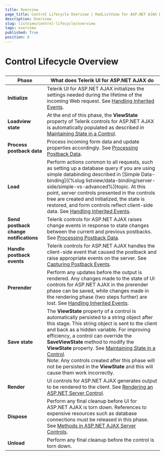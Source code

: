 ```yaml
---
title: Overview
page_title: Control Lifecycle Overview | RadListView for ASP.NET AJAX Documentation
description: Overview
slug: listview/control-lifecycle/overview
tags: overview
published: True
position: 0
---
```


# Control Lifecycle Overview



## 


| Phase | What does Telerik UI for ASP.NET AJAX do |
| ------ | ------ |
| **Initialize** |Telerik UI for ASP.NET AJAX initializes the settings needed during the lifetime of the incoming Web request. See [Handling Inherited Events](http://msdn.microsoft.com/en-us/library/aa720048).|
| **Loadview state** |At the end of this phase, the **ViewState** property of Telerik controls for ASP.NET AJAX is automatically populated as described in [Maintaining State in a Control](http://msdn.microsoft.com/en-us/library/aa720269).|
| **Process postback data** |Process incoming form data and update properties accordingly. See [Processing Postback Data](http://msdn.microsoft.com/en-us/library/aa719775.aspx).|
| **Load** |Perform actions common to all requests, such as setting up a database query if you are using simple databinding described in [Simple Data-binding]({%slug listview/data-binding/server-side/simple-vs-advanced%})topic. At this point, server controls presented in the controls tree are created and initialized, the state is restored, and form controls reflect client-side data. See [Handling Inherited Events](http://msdn.microsoft.com/en-us/library/aa720048).|
| **Send postback change notifications** |Telerik controls for ASP.NET AJAX raises change events in response to state changes between the current and previous postbacks. See [Processing Postback Data](http://msdn.microsoft.com/en-us/library/aa720471).|
| **Handle postback events** |Telerik controls for ASP.NET AJAX handles the client-side event that caused the postback and raise appropriate events on the server. See [Capturing Postback Events](http://msdn.microsoft.com/en-us/library/aa720472).|
| **Prerender** |Perform any updates before the output is rendered. Any changes made to the state of UI controls for ASP.NET AJAX in the prerender phase can be saved, while changes made in the rendering phase (two steps further) are lost. See [Handling Inherited Events](http://msdn.microsoft.com/en-us/library/aa720048).|
| **Save state** |The **ViewState** property of a control is automatically persisted to a string object after this stage. This string object is sent to the client and back as a hidden variable. For improving efficiency, a control can override the **SaveViewState** method to modify the **ViewState** property. See [Maintaining State in a Control](http://msdn.microsoft.com/en-us/library/aa720269).<br/>Note: Any controls created after this phase will not be persisted in the **ViewState** and this will cause them work incorrectly.|
| **Render** |UI controls for ASP.NET AJAX generates output to be rendered to the client. See [Rendering an ASP.NET Server Control](http://msdn.microsoft.com/en-us/library/aa338806).|
| **Dispose** |Perform any final cleanup before UI for ASP.NET AJAX is torn down. References to expensive resources such as database connections must be released in this phase. See [Methods in ASP.NET AJAX Server Controls](http://msdn.microsoft.com/en-us/library/aa720294).|
| **Unload** |Perform any final cleanup before the control is torn down.|
